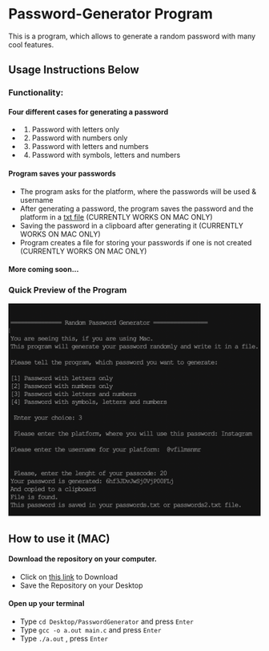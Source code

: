 # Password-Generator Program
 This is a program, which allows to generate a random password with many cool features.
 
## Usage Instructions Below
 
 ### Functionality:
 #### Four different cases for generating a password
 * 1. Password with letters only
 * 2. Password with numbers only
 * 3. Password with letters and numbers
 * 4. Password with symbols, letters and numbers
 
#### Program saves your passwords
* The program asks for the platform, where the passwords will be used & username
* After generating a password, the program saves the password and the platform in a [txt file](https://github.com/vas-dav/Password-Generator/blob/main/SavedPasswords/passwords.txt) (CURRENTLY WORKS ON MAC ONLY)
* Saving the password in a clipboard after generating it (CURRENTLY WORKS ON MAC ONLY)
* Program creates a file for storing your passwords if one is not created (CURRENTLY WORKS ON MAC ONLY)

#### More coming soon...
###
### Quick Preview of the Program
![Program_Preview](SavedPasswords/Program_Example.png)
 
 
 ## How to use it (MAC)
 
#### Download the repository on your computer. 
 * Click on [this link](https://github.com/vas-dav/Password-Generator/archive/main.zip) to Download
 * Save the Repository on your Desktop
#### Open up your terminal
 * Type ```cd Desktop/PasswordGenerator``` and press ```Enter```
 * Type ```gcc -o a.out main.c``` and press ```Enter```
 * Type ```./a.out``` , press ```Enter``` 

 
